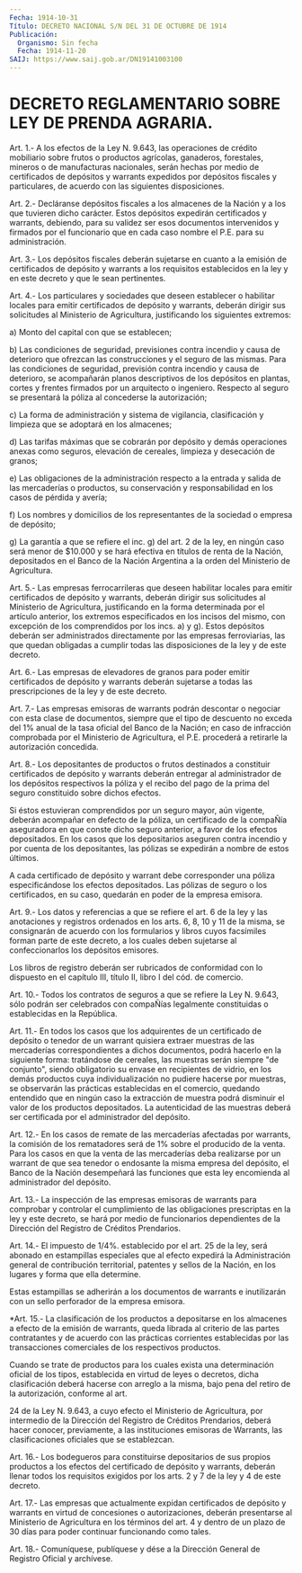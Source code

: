 ```yaml
---
Fecha: 1914-10-31
Título: DECRETO NACIONAL S/N DEL 31 DE OCTUBRE DE 1914
Publicación:
  Organismo: Sin fecha
  Fecha: 1914-11-20
SAIJ: https://www.saij.gob.ar/DN19141003100
---
```

# DECRETO REGLAMENTARIO SOBRE LEY DE PRENDA AGRARIA.

<a id="1"></a>
Art.  1.- A los efectos de la Ley N. 9.643, las operaciones de crédito mobiliario  sobre  frutos o productos agrícolas, ganaderos, forestales, mineros o de manufacturas  nacionales, serán hechas por medio  de  certificados  de  depósitos  y  warrants  expedidos  por depósitos fiscales y particulares, de acuerdo  con  las  siguientes disposiciones.

<a id="2"></a>
Art.  2.-  Decláranse depósitos fiscales a los almacenes de la Nación  y  a  los que  tuvieren  dicho  carácter.  Estos  depósitos expedirán certificados  y  warrants,  debiendo, para su validez ser esos documentos intervenidos y firmados  por  el funcionario que en cada caso nombre el P.E. para su administración.

<a id="3"></a>
Art.  3.- Los depósitos fiscales deberán sujetarse en cuanto a la emisión de  certificados de depósito y warrants a los requisitos establecidos en la ley y en este decreto y que le sean pertinentes.

<a id="4"></a>
Art. 4.- Los particulares y sociedades que deseen establecer o habilitar  locales para emitir certificados de depósito y warrants, deberán dirigir  sus  solicitudes  al  Ministerio  de  Agricultura, justificando los siguientes extremos:

a) Monto del capital con que se establecen;

b)  Las  condiciones  de  seguridad, previsiones contra incendio  y causa de deterioro que ofrezcan  las  construcciones y el seguro de las  mismas.  Para las condiciones de seguridad,  previsión  contra incendio y causa  de  deterioro, se acompañarán planos descriptivos de los depósitos en plantas,  cortes  y  frentes  firmados  por  un arquitecto  o ingeniero. Respecto al seguro se presentará la póliza al concederse la autorización;

c) La forma de administración y sistema de vigilancia, clasificación  y  limpieza  que  se adoptará en los almacenes;

d)  Las  tarifas  máximas  que se cobrarán  por  depósito  y  demás operaciones anexas como seguros,  elevación de cereales, limpieza y desecación de granos;

e) Las obligaciones de la administración  respecto  a  la entrada y salida    de   las  mercaderías  o  productos,  su  conservación  y responsabilidad en los casos de pérdida y avería;

f) Los nombres  y domicilios de los representantes de la sociedad o empresa de depósito;

g) La garantía a  que  se  refiere el inc. g) del art. 2 de la ley, en ningún caso será menor de  $10.000 y se hará efectiva en títulos de  renta  de la Nación, depositados  en  el  Banco  de  la  Nación Argentina a la orden del Ministerio de Agricultura.

<a id="5"></a>
Art.  5.-  Las  empresas  ferrocarrileras que deseen habilitar locales para emitir certificados  de  depósito  y warrants, deberán dirigir sus solicitudes al Ministerio de Agricultura,  justificando en  la  forma  determinada  por  el artículo anterior, los extremos especificados  en  los  incisos del mismo,  con  excepción  de  los comprendidos por los incs.  a)  y  g).  Estos depósitos deberán ser administrados directamente por las empresas  ferroviarias,  las que quedan obligadas a cumplir todas las disposiciones de la ley  y  de este decreto.

<a id="6"></a>
Art. 6.- Las empresas de elevadores de granos para poder emitir certificados  de  depósito y warrants deberán sujetarse a todas las prescripciones de la ley y de este decreto.

<a id="7"></a>
Art.  7.- Las empresas emisoras de warrants podrán descontar o negociar con  esta  clase  de  documentos,  siempre  que el tipo de descuento  no exceda del 1% anual de la tasa oficial del  Banco  de la Nación; en  caso  de  infracción comprobada por el Ministerio de Agricultura,  el  P.E.  procederá    a  retirarle  la  autorización concedida.

<a id="8"></a>
Art.  8.-  Los depositantes de productos o frutos destinados a constituir certificados  de depósito y warrants deberán entregar al administrador de los depósitos  respectivos  la  póliza y el recibo del pago de la prima del seguro constituido sobre  dichos  efectos.

Si  éstos estuvieran comprendidos por un seguro mayor, aún vigente, deberán  acompañar  en  defecto  de la póliza, un certificado de la compaÑía aseguradora en que conste  dicho  seguro anterior, a favor de  los  efectos  depositados.  En los casos que  los  depositarios aseguren  contra incendio y por cuenta  de  los  depositantes,  las pólizas se expedirán a nombre de estos últimos.

A cada certificado  de  depósito  y  warrant  debe corresponder una póliza  especificándose  los efectos depositados.  Las  pólizas  de seguro o los certificados,  en  su  caso,  quedarán  en poder de la empresa emisora.

<a id="9"></a>
Art. 9.- Los datos y referencias a que se refiere el art. 6 de la ley  y  las anotaciones y registros ordenados en los arts. 6, 8, 10 y 11 de la  misma, se consignarán de acuerdo con los formularios y libros cuyos facsímiles  forman  parte  de  este  decreto,  a los cuales  deben  sujetarse al confeccionarlos los depósitos emisores.

Los libros de registro  deberán  ser  rubricados de conformidad con lo dispuesto en el capítulo III, título  II,  libro  I  del cód. de comercio.

<a id="10"></a>
Art.  10.-  Todos los contratos de seguros a que se refiere la Ley N. 9.643, sólo  podrán  ser celebrados con compaÑías legalmente constituidas o establecidas en la República.

<a id="11"></a>
Art.  11.-  En  todos  los  casos  que  los  adquirentes de un certificado  de  depósito o tenedor de un warrant quisiera  extraer muestras de las mercaderías  correspondientes  a dichos documentos, podrá hacerlo en la siguiente forma: tratándose  de  cereales,  las muestras  serán siempre "de conjunto", siendo obligatorio su envase en recipientes de vidrio, en los demás productos cuya individualización  no  pudiere  hacerse por muestras, se observarán las prácticas establecidas en el  comercio,  quedando entendido que en ningún caso la extracción de muestra podrá  disminuir  el  valor de  los  productos  depositados.  La  autenticidad  de las muestras deberá    ser   certificada  por  el  administrador  del  depósito.

<a id="12"></a>
Art.  12.- En los casos de remate de las mercaderías afectadas por warrants,  la  comisión  de los rematadores será de 1% sobre el producido de la venta. Para los  casos  en  que  la  venta  de  las mercaderías  deba  realizarse  por  un warrant de que sea tenedor o endosante la misma empresa del depósito,  el  Banco  de  la  Nación desempeñará  las funciones que esta ley encomienda al administrador del depósito.

<a id="13"></a>
Art.  13.-  La inspección de las empresas emisoras de warrants para comprobar y controlar  el  cumplimiento  de  las  obligaciones prescriptas  en  la  ley  y  este  decreto,  se  hará por medio  de funcionarios dependientes de la Dirección del Registro  de Créditos Prendarios.

<a id="14"></a>
Art. 14.- El impuesto de 1/4%. establecido por el art. 25 de la ley,  será abonado en estampillas especiales que al efecto expedirá la Administración  general  de contribución territorial, patentes y sellos de la Nación, en los lugares  y  forma  que  ella determine.

Estas  estampillas  se  adherirán  a  los documentos de warrants  e inutilizarán  con  un  sello  perforador  de  la  empresa  emisora.

<a id="15"></a>
*Art.  15.- La clasificación de los productos a depositarse en los almacenes  a efecto de la emisión de warrants, queda librada al criterio de las  partes contratantes y de acuerdo con las prácticas corrientes establecidas  por  las  transacciones comerciales de los respectivos productos.

Cuando se trate de productos para los cuales exista una determinación oficial de los tipos,  establecida en virtud de leyes o decretos, dicha clasificación deberá  hacerse  con  arreglo  a la misma,  bajo  pena  del retiro de la autorización, conforme al art.

24 de la Ley N. 9.643,  a cuyo efecto el Ministerio de Agricultura, por intermedio de la Dirección del Registro de Créditos Prendarios, deberá hacer  conocer, previamente, a las instituciones emisoras  de  Warrants,  las  clasificaciones    oficiales  que  se establezcan.

<a id="16"></a>
Art. 16.- Los bodegueros para constituirse depositarios de sus propios  productos  a  los  efectos  del  certificado de depósito y warrants,  deberán  llenar todos los requisitos  exigidos  por  los arts. 2 y 7 de la ley y 4 de este decreto.

<a id="17"></a>
Art. 17.- Las empresas que actualmente expidan certificados de depósito  y  warrants  en  virtud  de concesiones o autorizaciones, deberán presentarse al Ministerio de  Agricultura  en  los términos del  art.  4  y  dentro de un plazo de 30 días para poder continuar funcionando como tales.

<a id="18"></a>
Art. 18.- Comuníquese, publíquese y dése a la Dirección General de Registro Oficial y archívese.
